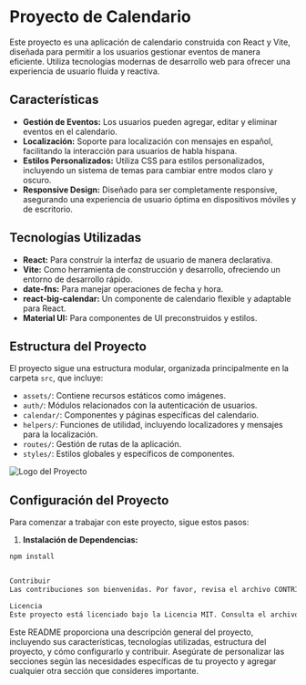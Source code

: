 # Proyecto de Calendario

Este proyecto es una aplicación de calendario construida con React y Vite, diseñada para permitir a los usuarios gestionar eventos de manera eficiente. Utiliza tecnologías modernas de desarrollo web para ofrecer una experiencia de usuario fluida y reactiva.

## Características

- **Gestión de Eventos:** Los usuarios pueden agregar, editar y eliminar eventos en el calendario.
- **Localización:** Soporte para localización con mensajes en español, facilitando la interacción para usuarios de habla hispana.
- **Estilos Personalizados:** Utiliza CSS para estilos personalizados, incluyendo un sistema de temas para cambiar entre modos claro y oscuro.
- **Responsive Design:** Diseñado para ser completamente responsive, asegurando una experiencia de usuario óptima en dispositivos móviles y de escritorio.

## Tecnologías Utilizadas

- **React:** Para construir la interfaz de usuario de manera declarativa.
- **Vite:** Como herramienta de construcción y desarrollo, ofreciendo un entorno de desarrollo rápido.
- **date-fns:** Para manejar operaciones de fecha y hora.
- **react-big-calendar:** Un componente de calendario flexible y adaptable para React.
- **Material UI:** Para componentes de UI preconstruidos y estilos.

## Estructura del Proyecto

El proyecto sigue una estructura modular, organizada principalmente en la carpeta `src`, que incluye:

- `assets/`: Contiene recursos estáticos como imágenes.
- `auth/`: Módulos relacionados con la autenticación de usuarios.
- `calendar/`: Componentes y páginas específicas del calendario.
- `helpers/`: Funciones de utilidad, incluyendo localizadores y mensajes para la localización.
- `routes/`: Gestión de rutas de la aplicación.
- `styles/`: Estilos globales y específicos de componentes.


![Logo del Proyecto](/assets/calendar_preview.png "Logo del Proyecto")

## Configuración del Proyecto

Para comenzar a trabajar con este proyecto, sigue estos pasos:

1. **Instalación de Dependencias:**

```sh
npm install


Contribuir
Las contribuciones son bienvenidas. Por favor, revisa el archivo CONTRIBUTING.md para más detalles sobre cómo contribuir al proyecto.

Licencia
Este proyecto está licenciado bajo la Licencia MIT. Consulta el archivo LICENSE para más detalles.

```

Este README proporciona una descripción general del proyecto, incluyendo sus características, tecnologías utilizadas, estructura del proyecto, y cómo configurarlo y contribuir. Asegúrate de personalizar las secciones según las necesidades específicas de tu proyecto y agregar cualquier otra sección que consideres importante.